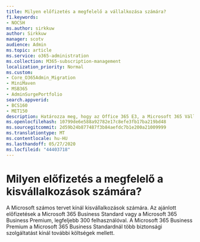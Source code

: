 ```yaml
---
title: Milyen előfizetés a megfelelő a vállalkozása számára?
f1.keywords:
- NOCSH
ms.author: sirkkuw
author: Sirkkuw
manager: scotv
audience: Admin
ms.topic: article
ms.service: o365-administration
ms.collection: M365-subscription-management
localization_priority: Normal
ms.custom:
- Core_O365Admin_Migration
- MiniMaven
- MSB365
- AdminSurgePortfolio
search.appverid:
- BCS160
- MET150
description: Határozza meg, hogy az Office 365 E3, a Microsoft 365 Vállalati standard vagy a Microsoft 365 Vállalati Prémium verzió megfelelő-e a vállalkozásszámára.
ms.openlocfilehash: 10799de6e588a92782e17c8efe3fb17ba219bd48
ms.sourcegitcommit: 2d59b24b877487f3b84aefdc7b1e200a21009999
ms.translationtype: MT
ms.contentlocale: hu-HU
ms.lasthandoff: 05/27/2020
ms.locfileid: "44403718"
---
```

# <a name="what-subscription-is-right-for-your-small-business"></a>Milyen előfizetés a megfelelő a kisvállalkozások számára?

A Microsoft számos tervet kínál kisvállalkozások számára. Az ajánlott előfizetések a Microsoft 365 Business Standard vagy a Microsoft 365 Business Premium, legfeljebb 300 felhasználóval. A Microsoft 365 Business Premium a Microsoft 365 Business Standardnál több biztonsági szolgáltatást kínál további költségek mellett.
